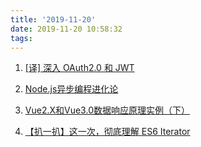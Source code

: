 ```yaml
---
title: '2019-11-20'
date: 2019-11-20 10:58:32
tags:
---
```


1. [[译] 深入 OAuth2.0 和 JWT](https://juejin.im/post/5dc233dcf265da4d1a4c9b17)

2. [Node.js异步编程进化论](https://juejin.im/post/5dd42a7651882549b16519fa)

3. [Vue2.X和Vue3.0数据响应原理实例（下）](https://juejin.im/post/5dd39427e51d4508462c0f2a)

4. [【扒一扒】这一次，彻底理解 ES6 Iterator](https://juejin.im/post/5dd3540df265da0c0a143f5d)